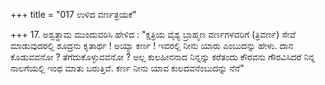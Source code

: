 +++
title = "017 ಉಳಿದ ವರ್ಣತ್ರಯಕೆ"

+++
17. ಅಶ್ವತ್ಥಾಮ ಮುಂದುವರಿಸಿ ಹೇಳಿದ : "ಕ್ಷತ್ರಿಯ ವೈಶ್ಯ ಬ್ರಾಹ್ಮಣ ವರ್ಣಗಳವರಿಗೆ (ತ್ರಿವರ್ಣ) ಸೇವೆ ಮಾಡುವುದರಲ್ಲಿ ಶೂದ್ರನು ಕೃತಾರ್ಥ ! ಅಯ್ಯಾ ಕರ್ಣ ! ಇವರಲ್ಲಿ ನೀನು ಯಾರು ಎಂಬುದನ್ನು ಹೇಳು. ದಾನ ಕೊಡುವವನೋ ? ತೆಗೆದುಕೊಳ್ಳುವವನೋ ? ಅಲ್ಲ ಕುಲಹೀನನಾದ ನಿನ್ನನ್ನು ಕರೆತಂದು ಕೌರವನು ಗೌರವಿಸಿದರೆ ನಿನ್ನ ನಾಲಗೆಯಲ್ಲಿ ಇಂಥ ಮಾತು ಬರುತ್ತಿವೆ. ಕರ್ಣ ನೀನು ಯಾವ ಕುಲದವನೆಂಬುದನ್ನು ನೆನೆ"